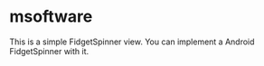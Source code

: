 # msoftware
This is a simple FidgetSpinner view. You can implement a Android FidgetSpinner with it.
